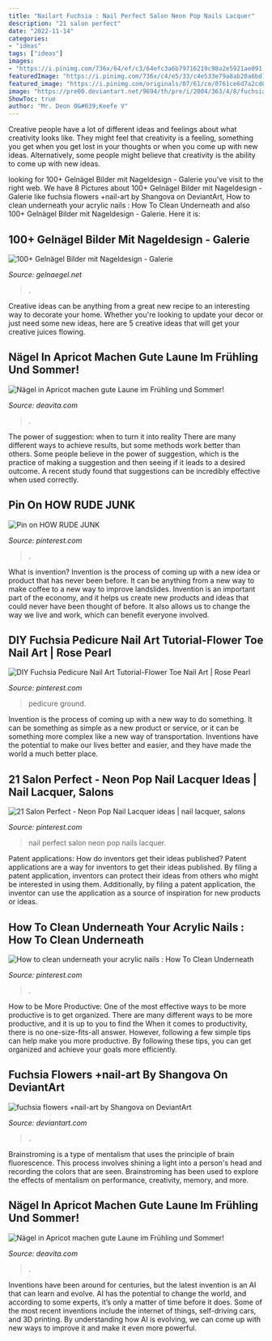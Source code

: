 ```yaml
---
title: "Nailart Fuchsia : Nail Perfect Salon Neon Pop Nails Lacquer"
description: "21 salon perfect"
date: "2022-11-14"
categories:
- "ideas"
tags: ["ideas"]
images:
- "https://i.pinimg.com/736x/64/ef/c3/64efc3a6b79716219c98a2e5921ae091.jpg"
featuredImage: "https://i.pinimg.com/736x/c4/e5/33/c4e533e79a8ab20a6bd185fb9f054333.jpg"
featured_image: "https://i.pinimg.com/originals/07/61/ce/0761ce6d7a2cd0ad0b794cb3b1378713.jpg"
image: "https://pre00.deviantart.net/9694/th/pre/i/2004/363/4/8/fuchsia_flowers__nail_art_by_shangova.jpg"
ShowToc: true
author: "Mr. Deon O&#039;Keefe V"
---
```



Creative people have a lot of different ideas and feelings about what creativity looks like. They might feel that creativity is a feeling, something you get when you get lost in your thoughts or when you come up with new ideas. Alternatively, some people might believe that creativity is the ability to come up with new ideas.

	

		
looking for 100+ Gelnägel Bilder mit Nageldesign - Galerie you've visit to the right web. We have 8 Pictures about 100+ Gelnägel Bilder mit Nageldesign - Galerie like fuchsia flowers +nail-art by Shangova on DeviantArt, How to clean underneath your acrylic nails : How To Clean Underneath and also 100+ Gelnägel Bilder mit Nageldesign - Galerie. Here it is:
		
    
## 100+ Gelnägel Bilder Mit Nageldesign - Galerie

<img loading=lazy src="http://bilder.beautynails-forum.de/bilder/galerie/nageldesign-a4/gemalt-igel-mit-blaetter-haufen-i15661.jpg" onerror="this.onerror=null;this.src='https://tse1.mm.bing.net/th?id=OIP.-_RYT04KI5kJhVaLfomCSQHaHv&amp;pid=15.1';" alt="100+ Gelnägel Bilder mit Nageldesign - Galerie">

_Source: gelnaegel.net_

>. 

	

Creative ideas can be anything from a great new recipe to an interesting way to decorate your home. Whether you're looking to update your decor or just need some new ideas, here are 5 creative ideas that will get your creative juices flowing.

    
## Nägel In Apricot Machen Gute Laune Im Frühling Und Sommer!

<img loading=lazy src="https://deavita.com/wp-content/uploads/2019/05/Apricot-Nägel-für-Abendkleid-kurz-dezent.jpg" onerror="this.onerror=null;this.src='https://tse1.mm.bing.net/th?id=OIP.KBrKueJyF5QlGcPBn0DXfgHaHa&amp;pid=15.1';" alt="Nägel in Apricot machen gute Laune im Frühling und Sommer!">

_Source: deavita.com_

>. 

	

The power of suggestion: when to turn it into reality
There are many different ways to achieve results, but some methods work better than others. Some people believe in the power of suggestion, which is the practice of making a suggestion and then seeing if it leads to a desired outcome. A recent study found that suggestions can be incredibly effective when used correctly.

    
## Pin On HOW RUDE JUNK

<img loading=lazy src="https://i.pinimg.com/originals/07/61/ce/0761ce6d7a2cd0ad0b794cb3b1378713.jpg" onerror="this.onerror=null;this.src='https://tse3.mm.bing.net/th?id=OIP.HWqwHbCRPRG4DR3o14uYRwHaNK&amp;pid=15.1';" alt="Pin on HOW RUDE JUNK">

_Source: pinterest.com_

>. 

	

What is invention?
Invention is the process of coming up with a new idea or product that has never been before. It can be anything from a new way to make coffee to a new way to improve landslides. 
Invention is an important part of the economy, and it helps us create new products and ideas that could never have been thought of before. It also allows us to change the way we live and work, which can benefit everyone involved.

    
## DIY Fuchsia Pedicure Nail Art Tutorial-Flower Toe Nail Art | Rose Pearl

<img loading=lazy src="https://i.pinimg.com/736x/64/ef/c3/64efc3a6b79716219c98a2e5921ae091.jpg" onerror="this.onerror=null;this.src='https://tse4.mm.bing.net/th?id=OIP.QZakrXCqD4uRli_mERK-8QHaFj&amp;pid=15.1';" alt="DIY Fuchsia Pedicure Nail Art Tutorial-Flower Toe Nail Art | Rose Pearl">

_Source: pinterest.com_

>pedicure ground. 

	

Invention is the process of coming up with a new way to do something. It can be something as simple as a new product or service, or it can be something more complex like a new way of transportation. Inventions have the potential to make our lives better and easier, and they have made the world a much better place.

    
## 21 Salon Perfect - Neon Pop Nail Lacquer Ideas | Nail Lacquer, Salons

<img loading=lazy src="https://i.pinimg.com/236x/5a/d1/f5/5ad1f56e03d0cdd7d3312192e68a1d88--sugar-cubes-clear-nails.jpg" onerror="this.onerror=null;this.src='https://tse2.mm.bing.net/th?id=OIP.GPU2UNVqumAYzmop3hVKjAAAAA&amp;pid=15.1';" alt="21 Salon Perfect - Neon Pop Nail Lacquer ideas | nail lacquer, salons">

_Source: pinterest.com_

>nail perfect salon neon pop nails lacquer. 

	

Patent applications: How do inventors get their ideas published?
Patent applications are a way for inventors to get their ideas published. By filing a patent application, inventors can protect their ideas from others who might be interested in using them. Additionally, by filing a patent application, the inventor can use the application as a source of inspiration for new products or ideas.

    
## How To Clean Underneath Your Acrylic Nails : How To Clean Underneath

<img loading=lazy src="https://i.pinimg.com/736x/c4/e5/33/c4e533e79a8ab20a6bd185fb9f054333.jpg" onerror="this.onerror=null;this.src='https://tse3.mm.bing.net/th?id=OIP.JP73TTCyAVBSf7n2JsrIBgHaOk&amp;pid=15.1';" alt="How to clean underneath your acrylic nails : How To Clean Underneath">

_Source: pinterest.com_

>. 

	

How to be More Productive: One of the most effective ways to be more productive is to get organized. There are many different ways to be more productive, and it is up to you to find the
When it comes to productivity, there is no one-size-fits-all answer. However, following a few simple tips can help make you more productive. By following these tips, you can get organized and achieve your goals more efficiently.

    
## Fuchsia Flowers +nail-art By Shangova On DeviantArt

<img loading=lazy src="https://pre00.deviantart.net/9694/th/pre/i/2004/363/4/8/fuchsia_flowers__nail_art_by_shangova.jpg" onerror="this.onerror=null;this.src='https://tse1.mm.bing.net/th?id=OIP.FjPpRiOuNBv86RdlVpN2xgHaFj&amp;pid=15.1';" alt="fuchsia flowers +nail-art by Shangova on DeviantArt">

_Source: deviantart.com_

>. 

	

Brainstroming is a type of mentalism that uses the principle of brain fluorescence. This process involves shining a light into a person's head and recording the colors that are seen. Brainstroming has been used to explore the effects of mentalism on performance, creativity, memory, and more.

    
## Nägel In Apricot Machen Gute Laune Im Frühling Und Sommer!

<img loading=lazy src="https://deavita.com/wp-content/uploads/2019/05/apricot-Nägel-kurz-elegant-Strassteinchen-Akzent-am-RIngfingernagel.jpg" onerror="this.onerror=null;this.src='https://tse2.mm.bing.net/th?id=OIP.mRmZrzpvsso0C1EbRLky4gHaHa&amp;pid=15.1';" alt="Nägel in Apricot machen gute Laune im Frühling und Sommer!">

_Source: deavita.com_

>. 

	

Inventions have been around for centuries, but the latest invention is an AI that can learn and evolve. AI has the potential to change the world, and according to some experts, it’s only a matter of time before it does. Some of the most recent inventions include the internet of things, self-driving cars, and 3D printing. By understanding how AI is evolving, we can come up with new ways to improve it and make it even more powerful.

